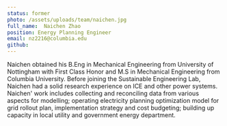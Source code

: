 ```yaml
---
status: former
photo: /assets/uploads/team/naichen.jpg
full_name:  Naichen Zhao
position: Energy Planning Engineer
email: nz2216@columbia.edu
github: 
---
```

Naichen obtained his B.Eng in Mechanical Engineering from University of Nottingham with First Class Honor and M.S in Mechanical Engineering from Columbia University. Before joining the Sustainable Engineering Lab, Naichen had a solid research experience on ICE and other power systems. Naichen' work includes collecting and reconciling data from various aspects for modelling; operating electricity planning optimization model for grid rollout plan, implementation strategy and cost budgeting; building up capacity in local utility and government energy department. 

